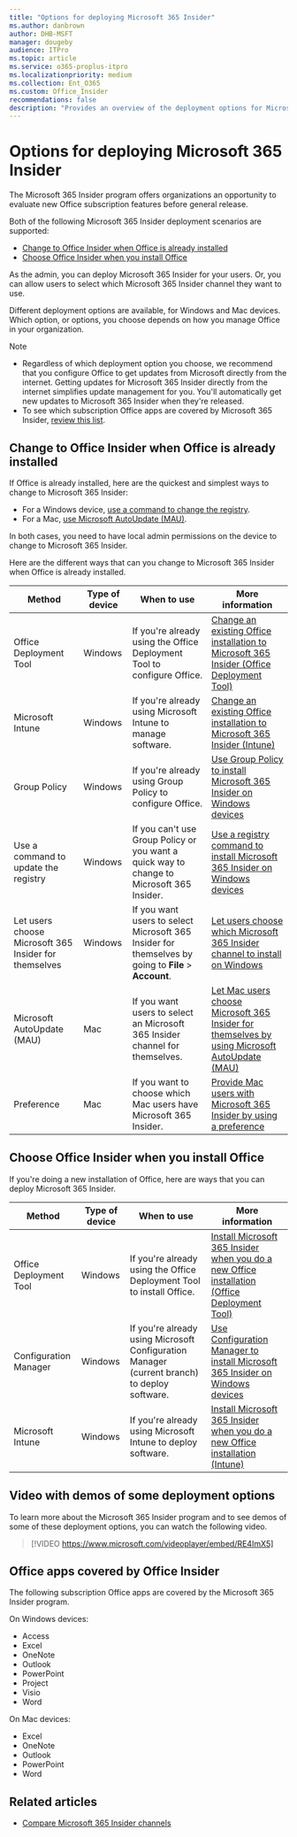 ```yaml
---
title: "Options for deploying Microsoft 365 Insider"
ms.author: danbrown
author: DHB-MSFT
manager: dougeby
audience: ITPro
ms.topic: article
ms.service: o365-proplus-itpro
ms.localizationpriority: medium
ms.collection: Ent_O365
ms.custom: Office_Insider
recommendations: false
description: "Provides an overview of the deployment options for Microsoft 365 Insider for Windows and Mac"
---
```


# Options for deploying Microsoft 365 Insider

The Microsoft 365 Insider program offers organizations an opportunity to evaluate new Office subscription features before general release.

Both of the following Microsoft 365 Insider deployment scenarios are supported:
 - [Change to Office Insider when Office is already installed](#change-to-office-insider-when-office-is-already-installed)
 - [Choose Office Insider when you install Office](#choose-office-insider-when-you-install-office)

As the admin, you can deploy Microsoft 365 Insider for your users. Or, you can allow users to select which Microsoft 365 Insider channel they want to use.

Different deployment options are available, for Windows and Mac devices. Which option, or options, you choose depends on how you manage Office in your organization.

> [!NOTE]
> - Regardless of which deployment option you choose, we recommend that you configure Office to get updates from Microsoft directly from the internet. Getting updates for Microsoft 365 Insider directly from the internet simplifies update management for you. You'll automatically get new updates to Microsoft 365 Insider when they're released.
> - To see which subscription Office apps are covered by Microsoft 365 Insider, [review this list](#office-apps-covered-by-office-insider).

## Change to Office Insider when Office is already installed

If Office is already installed, here are the quickest and simplest ways to change to Microsoft 365 Insider:

- For a Windows device, [use a command to change the registry](registry.md).
- For a Mac, [use Microsoft AutoUpdate (MAU)](microsoft-autoupdate.md).  

In both cases, you need to have local admin permissions on the device to change to Microsoft 365 Insider.

Here are the different ways that can you change to Microsoft 365 Insider when Office is already installed.

|Method  |Type of device|When to use  |More information  |
|---------|---------|---------|---------|
|Office Deployment Tool  |Windows |If you're already using the Office Deployment Tool to configure Office.  |[Change an existing Office installation to Microsoft 365 Insider (Office Deployment Tool)](office-deployment-tool.md#change-an-existing-office-installation-to-office-insider) |
|Microsoft Intune |Windows |If you're already using Microsoft Intune to manage software.|[Change an existing Office installation to Microsoft 365 Insider (Intune)](intune.md#change-an-existing-office-installation-to-office-insider) |
|Group Policy   |Windows |If you're already using Group Policy to configure Office.   | [Use Group Policy to install Microsoft 365 Insider on Windows devices](group-policy.md) |
|Use a command to update the registry|Windows |If you can't use Group Policy or you want a quick way to change to Microsoft 365 Insider. |[Use a registry command to install Microsoft 365 Insider on Windows devices](registry.md)|
|Let users choose Microsoft 365 Insider for themselves |Windows |If you want users to select Microsoft 365 Insider for themselves by going to **File** > **Account**.|[Let users choose which Microsoft 365 Insider channel to install on Windows](user-choice.md)|
|Microsoft AutoUpdate (MAU) | Mac |If you want users to select an Microsoft 365 Insider channel for themselves. |[Let Mac users choose Microsoft 365 Insider for themselves by using Microsoft AutoUpdate (MAU)](microsoft-autoupdate.md)    |
|Preference | Mac |If you want to choose which Mac users have Microsoft 365 Insider. |[Provide Mac users with Microsoft 365 Insider by using a preference](preference.md)|

## Choose Office Insider when you install Office

If you're doing a new installation of Office, here are ways that you can deploy Microsoft 365 Insider.

|Method  |Type of device|When to use  |More information  |
|---------|---------|---------|---------|
|Office Deployment Tool |Windows |If you're already using the Office Deployment Tool to install Office. |[Install Microsoft 365 Insider when you do a new Office installation (Office Deployment Tool)](office-deployment-tool.md#install-office-insider-when-you-do-a-new-office-installation) |
|Configuration Manager |Windows |If you're already using Microsoft Configuration Manager (current branch) to deploy software. | [Use Configuration Manager to install Microsoft 365 Insider on Windows devices](configuration-manager.md)|
|Microsoft Intune |Windows |If you're already using Microsoft Intune to deploy software.|[Install Microsoft 365 Insider when you do a new Office installation (Intune)](intune.md#install-office-insider-when-you-do-a-new-office-installation)      |

## Video with demos of some deployment options

To learn more about the Microsoft 365 Insider program and to see demos of some of these deployment options, you can watch the following video.

> [!VIDEO https://www.microsoft.com/videoplayer/embed/RE4ImX5] 

## Office apps covered by Office Insider

The following subscription Office apps are covered by the Microsoft 365 Insider program.

On Windows devices:
- Access
- Excel
- OneNote
- Outlook
- PowerPoint
- Project
- Visio
- Word

On Mac devices:
- Excel
- OneNote
- Outlook
- PowerPoint
- Word

## Related articles
- [Compare Microsoft 365 Insider channels](../compare-channels.md)
